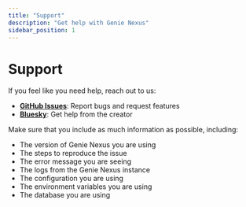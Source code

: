 ```yaml
---
title: "Support"
description: "Get help with Genie Nexus"
sidebar_position: 1
---
```


# Support

If you feel like you need help, reach out to us:

- **[GitHub Issues](https://github.com/danships/genie-nexus/issues)**: Report bugs and request features
- **[Bluesky](https://bsky.app/profile/debuggingdan.com)**: Get help from the creator

Make sure that you include as much information as possible, including:

- The version of Genie Nexus you are using
- The steps to reproduce the issue
- The error message you are seeing
- The logs from the Genie Nexus instance
- The configuration you are using
- The environment variables you are using
- The database you are using

